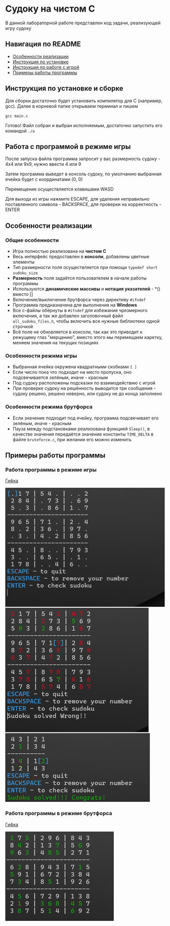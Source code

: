 
# Судоку на чистом C
В данной лабораторной работе представлен код задачи, реализующей игру судоку
## Навигация по README
- [Особенности реализации](#особенности-реализации)
- [Инструкция по установке](#инструкция-по-установке-и-сборке)
- [Инструкция по работе с игрой](#работа-с-программой-в-режиме-игры)
- [Примеры работы программы](#примеры-работы-программы)
## Инструкция по установке и сборке
Для сборки достаточно будет установить компилятор для C (например, gcc). Далее в корневой папке открываем терминал и пишем
```
gcc main.c
```
Готово! Файл собран и выбран исполняемым, достаточно запустить его командой `./a`
## Работа с программой в режиме игры
После запуска файла программа запросит у вас размерность судоку - 4х4 или 9х9, нужно ввести 4 или 9

Затем программа выведет в консоль судоку, по умолчанию выбранная ячейка будет с координатами (0, 0)

Перемещение осуществляется клавишами WASD

Для выхода из игры нажмите ESCAPE, для удаления неправильно поставленного символа - BACKSPACE, для проверки на корректность - ENTER

## Особенности реализации
### Общие особенности
- Игра полностью реализована на **чистом C**
- Весь интерфейс предоставлен в **консоли**, добавлены цветные элементы
- Тип размерности поля осуществляется при помощи `typedef short sudoku_size`
- **Размерность** поля задаётся пользователем в начале работы программы
- Используются **динамические массивы** и **нотация указателей** - *() вместо []
- Включение/выключение брутфорса через директиву `#ifndef`
- Программа предназначена для выполнения на **Windows**
- Все с-файлы обёрнуты в `#ifndef` для избежания чрезмерного включения, а так же добавлен заголовочный файл `all_sudoku_files.h`, чтобы включить все нужные библиотеки одной строчкой
- Всё поле не обновляется в консоли, так как это приводит к режущему глаз "мерцанию", вместо этого мы перемещаем каретку, меняем значения на текущих позициях

### Особенности режима игры
- Выбранная ячейка окружена квадратными скобками `[ ]`
- Если число пока что подходит на место пропуска, оно подсвечивается зелёным, иначе - красным
- Под судоку расположены подсказки по взаимодействию с игрой
- При проверке судоку на решённость выводится три сообщения - судоку решено, решено неверно, или судоку не до конца заполнено


### Особенности режима брутфорса
- Если значение подходит под ячейку, программа подсвечивает его зелёным, иначе - красным
- Пауза между подстановками реализована функцией `Sleep()`, в качестве значения передаётся значение константы `TIME_DELTA` в файле `bruteforce.c`, при желании его можно изменить

## Примеры работы программы
### Работа программы в режиме игры
[Гифка](./data/user.gif)

![](./data/user_1.png) ![](./data/user_2.png)
![](./data/user_3.png) 
### Работа программы в режиме брутфорса
[Гифка](./data/bruteforce.gif)

![](./data/bruteforce.png) 
